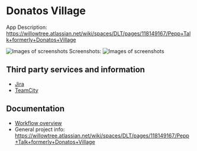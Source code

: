 # Donatos Village

App Description: https://willowtree.atlassian.net/wiki/spaces/DLT/pages/118149167/Pepp+Talk+formerly+Donatos+Village

![Images of screenshots](https://octodex.github.com/images/yaktocat.png)
Screenshots:
![Images of screenshots](https://github.com/willowtreeapps/donatos-village-ios/issues/430)

## Third party services and information

* [Jira](https://jira.willowtreeapps.com/projects/DV/issues)
* [TeamCity](https://builds.willowtreeapps.com/admin/editProject.html?projectId=PineBranch_LiveTeam_DonatosVillage_DonatosVillageIOS)

## Documentation

* [Workflow overview](./docs/workflow_overview.md)
* General project info: https://willowtree.atlassian.net/wiki/spaces/DLT/pages/118149167/Pepp+Talk+formerly+Donatos+Village
